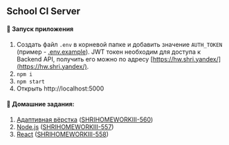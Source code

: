 ## School CI Server

#### 🚀 Запуск приложения

1) Cоздать файл `.env` в корневой папке и добавить значение `AUTH_TOKEN` (пример - [.env.example](.env.example)). JWT токен необходим для доступа к Backend API, получить его можно по адресу [https://hw.shri.yandex/](https://hw.shri.yandex/).
2) `npm i`
3) `npm start`
3) Открыть http://localhost:5000

#### 📄 Домашние задания:
1) [Адаптивная вёрстка](markup/README.md) ([SHRIHOMEWORKIII-560](https://tracker.yandex.ru/SHRIHOMEWORKIII-560))
2) [Node.js](src/server/README.MD) ([SHRIHOMEWORKIII-557](https://tracker.yandex.ru/SHRIHOMEWORKIII-557))
3) [React](src/client/README.md) ([SHRIHOMEWORKIII-558](https://tracker.yandex.ru/SHRIHOMEWORKIII-558))


